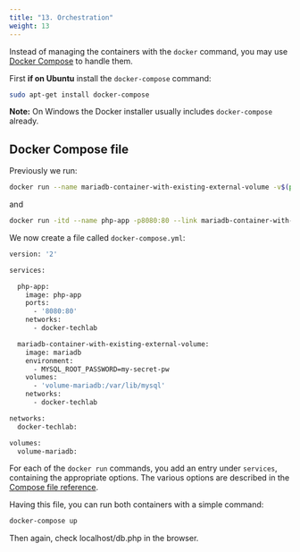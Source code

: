 ```yaml
---
title: "13. Orchestration"
weight: 13
---
```


Instead of managing the containers with the `docker` command, you may use [Docker Compose](https://docs.docker.com/compose/) to handle them.

First **if on Ubuntu** install the `docker-compose` command:

```bash
sudo apt-get install docker-compose
```

**Note:** On Windows the Docker installer usually includes `docker-compose` already.

## Docker Compose file

Previously we run:

```bash
docker run --name mariadb-container-with-existing-external-volume -v$(pwd)/datastore-mysql:/var/lib/mysql -it -e MYSQL_ROOT_PASSWORD=my-secret-pw -d mariadb
```

and

```bash
docker run -itd --name php-app -p8080:80 --link mariadb-container-with-existing-external-volume php-app
```

We now create a file called `docker-compose.yml`:

```bash
version: '2'

services:

  php-app:
    image: php-app
    ports:
      - '8080:80'
    networks:
      - docker-techlab

  mariadb-container-with-existing-external-volume:
    image: mariadb
    environment:
      - MYSQL_ROOT_PASSWORD=my-secret-pw
    volumes:
      - 'volume-mariadb:/var/lib/mysql'
    networks:
      - docker-techlab

networks:
  docker-techlab:

volumes:
  volume-mariadb:
```

For each of the `docker run` commands, you add an entry under `services`, containing the appropriate options. The various options are described in the [Compose file reference](https://docs.docker.com/compose/compose-file/).

Having this file, you can run both containers with a simple command:

```bash
docker-compose up
```

Then again, check localhost/db.php in the browser.
